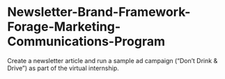 # Newsletter-Brand-Framework-Forage-Marketing-Communications-Program
Create a newsletter article and run a sample ad campaign (“Don’t Drink &amp; Drive”) as part of the virtual internship.
